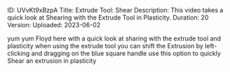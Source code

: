 ID: UVvKt9xBzpA
Title: Extrude Tool: Shear
Description: This video takes a quick look at Shearing with the Extrude Tool in Plasticity.
Duration: 20
Version: 
Uploaded: 2023-06-02

yum yum Floyd here with a quick look at
sharing with the extrude tool and
plasticity when using the extrude tool
you can shift the Extrusion by
left-clicking and dragging on the blue
square handle use this option to quickly
Shear an extrusion in plasticity